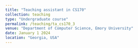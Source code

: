 ```yaml
---
title: "Teaching assistant in CS170"
collection: teaching
type: "Undergraduate course"
permalink: /teaching/ta_cs170_3
venue: "Department of Computer Science, Emory University"
date: January 1 2024
location: "Georgia, USA"
---
```



